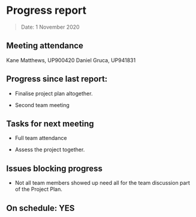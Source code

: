 <!-- File name must be Year-Month-Date.md
e.g. 2020-10-12.md -->

<!--One report per week Minimum!-->
# Progress report

> Date: 1 November 2020

<!--Names of those who attended the meeting, CSV-->
## Meeting attendance

Kane Matthews, UP900420
Daniel Gruca, UP941831

## Progress since last report:
<!--What have you done ?-->
<!--Single line bullet point-->
* Finalise project plan altogether.

* Second team meeting

## Tasks for next meeting

<!--What will you do before the next?-->
<!--Single line bullet point-->

* Full team attendance 

* Assess the project together.



## Issues blocking progress

* Not all team members showed up need all for the team discussion part of the Project Plan.

<!--Pick one-->
<!--## On schedule: YES-->
<!--## On schedule: NO-->

## On schedule: YES